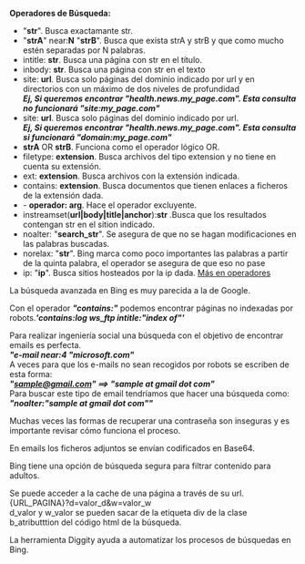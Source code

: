 __Operadores de Búsqueda:__

+ "__str__". Busca exactamante str.
+ "__strA__" near:__N__ "__strB__". Busca que exista strA y strB y que como mucho estén separadas por N palabras.
+ intitle: __str__. Busca una página con str en el título.
+ inbody: __str__. Busca una página con str en el texto
+ site: __url__. Busca solo páginas del dominio indicado por url y en directorios con un máximo de dos niveles de profundidad<br>
                ***Ej, Si queremos encontrar "health.news.my_page.com". Esta consulta no funcionará "site:my_page.com"*** 
+ site: __url__. Busca solo páginas del dominio indicado por url.<br>
                ***Ej, Si queremos encontrar "health.news.my_page.com". Esta consulta si funcionará "domain:my_page.com"*** 
+ __strA__ OR __strB__. Funciona como el operador lógico OR.
+ filetype: __extension__. Busca archivos del tipo extension y no tiene en cuenta su extensión.
+ ext: __extension__. Busca archivos con la extensión indicada.
+ contains: __extension__. Busca documentos que tienen enlaces a ficheros de la extensión dada.
+ \- __operador: arg__. Hace el operador excluyente.
+ instreamset(__url|body|title|anchor__):__str__ .Busca que los resultados contengan str en el sition indicado. 
+ noalter: "__search_str__". Se asegura de que no se hagan modificaciones en las palabras buscadas.
+ norelax: "__str__". Bing marca como poco importantes las palabras a partir de la quinta palabra, el operador se asegura de que eso no pase
+ ip: "__ip__". Busca sitios hosteados por la ip dada.
[Más en operadores](https://docs.microsoft.com/en-us/previous-versions/bing/search/ff795634(v=msdn.10))

La búsqueda avanzada en Bing es muy parecida a la de Google.

Con el operador ***"contains:"*** podemos encontrar páginas no indexadas por robots.***'contains:log ws_ftp intitle:"index of"'***

Para realizar ingeniería social una búsqueda con el objetivo de encontrar emails es perfecta.<br>
***"e-mail near:4 "microsoft.com"***<br>
A veces para que los e-mails no sean recogidos por robots se escriben de esta forma:<br>
***"sample@gmail.com" ==> "sample at gmail dot com"***<br>
Para buscar este tipo de email tendríamos que hacer una búsqueda como: ***"noalter:"sample at gmail dot com""***

Muchas veces las formas de recuperar una contraseña son inseguras y es importante revisar cómo funciona el proceso.

En emails los ficheros adjuntos se envían codificados en Base64.

Bing tiene una opción de búsqueda segura para filtrar contenido para adultos.

Se puede acceder a la cache de una página a través de su url.<br>
{URL_PAGINA}?d=valor_d&w=valor_w <br>
d_valor y w_valor se pueden sacar de la etiqueta div de la clase b_atributttion del código html de la búsqueda.

La herramienta Diggity ayuda a automatizar los procesos de búsquedas en Bing.
